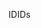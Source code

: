 <span data-ttu-id="024c6-101">ID</span><span class="sxs-lookup"><span data-stu-id="024c6-101">IDs</span></span>